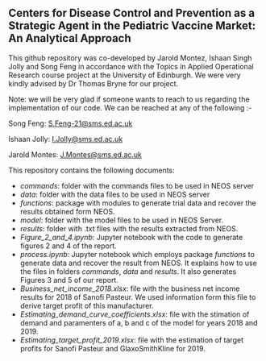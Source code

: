 ## Centers for Disease Control and Prevention as a Strategic Agent in the Pediatric Vaccine Market: An Analytical Approach 


This github repository was co-developed by Jarold Montez, Ishaan Singh Jolly and Song Feng in accordance with the Topics in Applied Operational Research course project at the University of Edinburgh. We were very kindly advised by Dr Thomas Bryne for our project. 


Note: we will be very glad if someone wants to reach to us regarding the implementation of our code. We can be reached at any of the following :- 

Song Feng: S.Feng-21@sms.ed.ac.uk 

Ishaan Jolly: I.Jolly@sms.ed.ac.uk 

Jarold Montes: J.Montes@sms.ed.ac.uk

This repository contains the following documents:

* *commands*: folder with the commands files to be used in NEOS server
* *data*: folder with the data files to be used in NEOS server
* *functions*: package with modules to generate trial data and recover the results obtained form NEOS.
* *model*: folder with the model files to be used in NEOS Server.
* *results*: folder with .txt files with the results extracted from NEOS.
* *Figure_2_and_4.ipynb*: Jupyter notebook with the code to generate figures 2 and 4 of the report.
* *process.ipynb*:  Jupyter notebook which employs package *functions* to generate data and recover the result from NEOS. It explains how to use the files in folders *commands*, *data* and *results*. It also generates Figures 3 and 5 of our report.
* *Business_net_income_2018.xlsx*: file with the business net income results for 2018 of Sanofi Pasteur. We used information form this file to derive target profit of this manufacturer.
* *Estimating_demand_curve_coefficients.xlsx*: file with the stimation of demand and paramenters of a, b and c of the model for years 2018 and 2019.
* *Estimating_target_profit_2019.xlsx*: file with the estimation of target profits for Sanofi Pasteur and GlaxoSmithKline for 2019.
